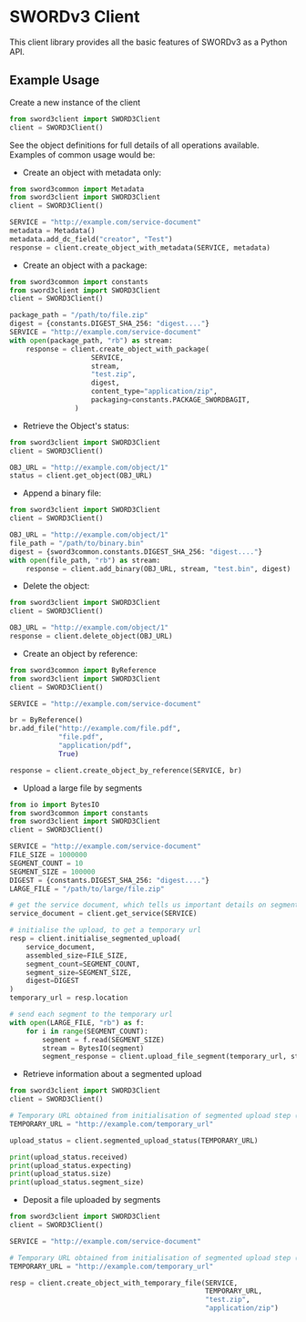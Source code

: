 # SWORDv3 Client

This client library provides all the basic features of SWORDv3 as a Python API.

## Example Usage

Create a new instance of the client

```python
from sword3client import SWORD3Client
client = SWORD3Client()
```

See the object definitions for full details of all operations available.  Examples of common usage would be:

* Create an object with metadata only:

```python
from sword3common import Metadata
from sword3client import SWORD3Client
client = SWORD3Client()

SERVICE = "http://example.com/service-document"
metadata = Metadata()
metadata.add_dc_field("creator", "Test")
response = client.create_object_with_metadata(SERVICE, metadata)
```

* Create an object with a package:

```python
from sword3common import constants
from sword3client import SWORD3Client
client = SWORD3Client()

package_path = "/path/to/file.zip"
digest = {constants.DIGEST_SHA_256: "digest...."}
SERVICE = "http://example.com/service-document"
with open(package_path, "rb") as stream:
    response = client.create_object_with_package(
                    SERVICE,
                    stream,
                    "test.zip",
                    digest,
                    content_type="application/zip",
                    packaging=constants.PACKAGE_SWORDBAGIT,
                )
```

* Retrieve the Object's status:

```python
from sword3client import SWORD3Client
client = SWORD3Client()

OBJ_URL = "http://example.com/object/1"
status = client.get_object(OBJ_URL)
```

* Append a binary file:

```python
from sword3client import SWORD3Client
client = SWORD3Client()

OBJ_URL = "http://example.com/object/1"
file_path = "/path/to/binary.bin"
digest = {sword3common.constants.DIGEST_SHA_256: "digest...."}
with open(file_path, "rb") as stream:
    response = client.add_binary(OBJ_URL, stream, "test.bin", digest)
```

* Delete the object:

```python
from sword3client import SWORD3Client
client = SWORD3Client()

OBJ_URL = "http://example.com/object/1"
response = client.delete_object(OBJ_URL)
```

* Create an object by reference:

```python
from sword3common import ByReference
from sword3client import SWORD3Client
client = SWORD3Client()

SERVICE = "http://example.com/service-document"

br = ByReference()
br.add_file("http://example.com/file.pdf",
            "file.pdf",
            "application/pdf",
            True)

response = client.create_object_by_reference(SERVICE, br)
```

* Upload a large file by segments

```python
from io import BytesIO
from sword3common import constants
from sword3client import SWORD3Client
client = SWORD3Client()

SERVICE = "http://example.com/service-document"
FILE_SIZE = 1000000
SEGMENT_COUNT = 10
SEGMENT_SIZE = 100000
DIGEST = {constants.DIGEST_SHA_256: "digest...."}
LARGE_FILE = "/path/to/large/file.zip"

# get the service document, which tells us important details on segmented uploads
service_document = client.get_service(SERVICE)

# initialise the upload, to get a temporary url
resp = client.initialise_segmented_upload(
    service_document,
    assembled_size=FILE_SIZE,
    segment_count=SEGMENT_COUNT,
    segment_size=SEGMENT_SIZE,
    digest=DIGEST
)
temporary_url = resp.location

# send each segment to the temporary url
with open(LARGE_FILE, "rb") as f:
    for i in range(SEGMENT_COUNT):
        segment = f.read(SEGMENT_SIZE)
        stream = BytesIO(segment)
        segment_response = client.upload_file_segment(temporary_url, stream, i)
```

* Retrieve information about a segmented upload

```python
from sword3client import SWORD3Client
client = SWORD3Client()

# Temporary URL obtained from initialisation of segmented upload step (see above)
TEMPORARY_URL = "http://example.com/temporary_url"

upload_status = client.segmented_upload_status(TEMPORARY_URL)

print(upload_status.received)
print(upload_status.expecting)
print(upload_status.size)
print(upload_status.segment_size)
```

* Deposit a file uploaded by segments

```python
from sword3client import SWORD3Client
client = SWORD3Client()

SERVICE = "http://example.com/service-document"

# Temporary URL obtained from initialisation of segmented upload step (see above)
TEMPORARY_URL = "http://example.com/temporary_url"

resp = client.create_object_with_temporary_file(SERVICE, 
                                                TEMPORARY_URL, 
                                                "test.zip", 
                                                "application/zip")
```